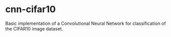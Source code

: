 # cnn-cifar10
Basic implementation of a Convolutional Neural Network for classification of the CIFAR10 image dataset.
